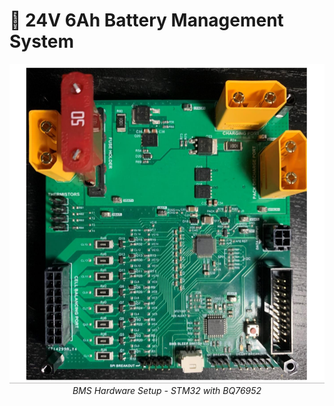 
# 🔋 24V 6Ah Battery Management System

<div align="center">
  
![BMS Project](bms_customboard.png)
*BMS Hardware Setup - STM32 with BQ76952*

</div>
